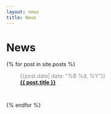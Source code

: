 ```yaml
---
layout: news
title: News
---
```


# News

{% for post in site.posts %}
<div style="margin-left: 36px; padding-bottom: 24px;">
    <p style="margin-bottom: 0px; font-size: 14px;color: #888;">{{post.date| date: "%B %d, %Y"}}</p>
    <h4 style="margin-top: 0px;"><a href='/pipedal/{{ post.url }}'> {{ post.title }}</a></h4>
</div>
{% endfor %}
